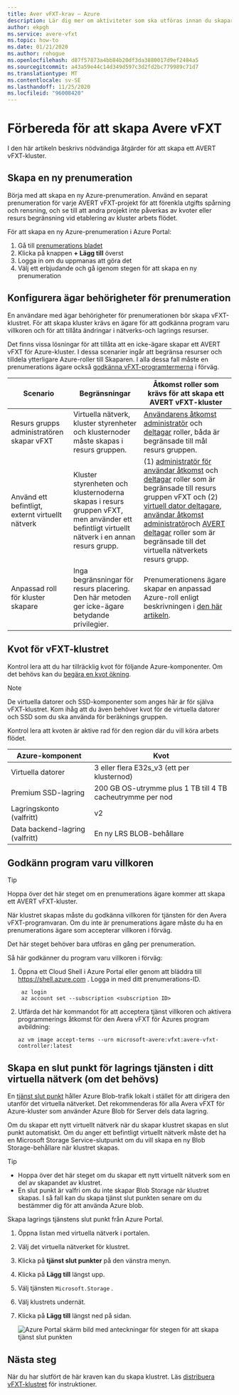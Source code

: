 ```yaml
---
title: Aver vFXT-krav – Azure
description: Lär dig mer om aktiviteter som ska utföras innan du skapar ett kluster i AVERT vFXT för Azure, inklusive hantering av prenumerationer, kvoter och lagrings tjänst slut punkter.
author: ekpgh
ms.service: avere-vfxt
ms.topic: how-to
ms.date: 01/21/2020
ms.author: rohogue
ms.openlocfilehash: d87f57873a4bb84b20df3da3880017d9ef2484a5
ms.sourcegitcommit: a43a59e44c14d349d597c3d2fd2bc779989c71d7
ms.translationtype: MT
ms.contentlocale: sv-SE
ms.lasthandoff: 11/25/2020
ms.locfileid: "96008420"
---
```

# <a name="prepare-to-create-the-avere-vfxt"></a>Förbereda för att skapa Avere vFXT

I den här artikeln beskrivs nödvändiga åtgärder för att skapa ett AVERT vFXT-kluster.

## <a name="create-a-new-subscription"></a>Skapa en ny prenumeration

Börja med att skapa en ny Azure-prenumeration. Använd en separat prenumeration för varje AVERT vFXT-projekt för att förenkla utgifts spårning och rensning, och se till att andra projekt inte påverkas av kvoter eller resurs begränsning vid etablering av kluster arbets flödet.

För att skapa en ny Azure-prenumeration i Azure Portal:

1. Gå till [prenumerations bladet](https://ms.portal.azure.com/#blade/Microsoft_Azure_Billing/SubscriptionsBlade)
1. Klicka på knappen **+ Lägg till** överst
1. Logga in om du uppmanas att göra det
1. Välj ett erbjudande och gå igenom stegen för att skapa en ny prenumeration

## <a name="configure-subscription-owner-permissions"></a>Konfigurera ägar behörigheter för prenumeration

En användare med ägar behörigheter för prenumerationen bör skapa vFXT-klustret. För att skapa kluster krävs en ägare för att godkänna program varu villkoren och för att tillåta ändringar i nätverks-och lagrings resurser.

Det finns vissa lösningar för att tillåta att en icke-ägare skapar ett AVERT vFXT för Azure-kluster. I dessa scenarier ingår att begränsa resurser och tilldela ytterligare Azure-roller till Skaparen. I alla dessa fall måste en prenumerations ägare också [godkänna vFXT-programtermerna](#accept-software-terms) i förväg.

| Scenario | Begränsningar | Åtkomst roller som krävs för att skapa ett AVERT vFXT-kluster |
|----------|--------|-------|
| Resurs grupps administratören skapar vFXT | Virtuella nätverk, kluster styrenheter och klusternoder måste skapas i resurs gruppen. | [Användarens åtkomst administratör](../role-based-access-control/built-in-roles.md#user-access-administrator) och [deltagar](../role-based-access-control/built-in-roles.md#contributor) roller, båda är begränsade till mål resurs gruppen. |
| Använd ett befintligt, externt virtuellt nätverk | Kluster styrenheten och klusternoderna skapas i resurs gruppen vFXT, men använder ett befintligt virtuellt nätverk i en annan resurs grupp. | (1) [administratör för användar åtkomst](../role-based-access-control/built-in-roles.md#user-access-administrator) och [deltagar](../role-based-access-control/built-in-roles.md#contributor) roller som är begränsade till resurs gruppen vFXT och (2) [virtuell dator deltagare](../role-based-access-control/built-in-roles.md#virtual-machine-contributor), [användar åtkomst administratör](../role-based-access-control/built-in-roles.md#user-access-administrator)och [AVERT deltagar](../role-based-access-control/built-in-roles.md#avere-contributor) roller som är begränsade till det virtuella nätverkets resurs grupp. |
| Anpassad roll för kluster skapare | Inga begränsningar för resurs placering. Den här metoden ger icke-ägare betydande privilegier. | Prenumerationens ägare skapar en anpassad Azure-roll enligt beskrivningen i [den här artikeln](avere-vfxt-non-owner.md). |

## <a name="quota-for-the-vfxt-cluster"></a>Kvot för vFXT-klustret

Kontrol lera att du har tillräcklig kvot för följande Azure-komponenter. Om det behövs kan du [begära en kvot ökning](../azure-portal/supportability/resource-manager-core-quotas-request.md).

> [!NOTE]
> De virtuella datorer och SSD-komponenter som anges här är för själva vFXT-klustret. Kom ihåg att du även behöver kvot för de virtuella datorer och SSD som du ska använda för beräknings gruppen.
>
> Kontrol lera att kvoten är aktive rad för den region där du vill köra arbets flödet.

|Azure-komponent|Kvot|
|----------|-----------|
|Virtuella datorer|3 eller flera E32s_v3 (ett per klusternod) |
|Premium SSD-lagring|200 GB OS-utrymme plus 1 TB till 4 TB cacheutrymme per nod |
|Lagringskonto (valfritt) |v2|
|Data backend-lagring (valfritt) |En ny LRS BLOB-behållare |
<!-- this table also appears in the overview - update it there if updating here -->

## <a name="accept-software-terms"></a>Godkänn program varu villkoren

> [!TIP]
> Hoppa över det här steget om en prenumerations ägare kommer att skapa ett AVERT vFXT-kluster.

När klustret skapas måste du godkänna villkoren för tjänsten för den Avera vFXT-programvaran. Om du inte är prenumerations ägare måste du ha en prenumerations ägare som accepterar villkoren i förväg.

Det här steget behöver bara utföras en gång per prenumeration.

Så här godkänner du program varu villkoren i förväg:

1. Öppna ett Cloud Shell i Azure Portal eller genom att bläddra till <https://shell.azure.com> . Logga in med ditt prenumerations-ID.

   ```azurecli
    az login
    az account set --subscription <subscription ID>
   ```

1. Utfärda det här kommandot för att acceptera tjänst villkoren och aktivera programmerings åtkomst för den Avera vFXT för Azures program avbildning:

   ```azurecli
   az vm image accept-terms --urn microsoft-avere:vfxt:avere-vfxt-controller:latest
   ```

## <a name="create-a-storage-service-endpoint-in-your-virtual-network-if-needed"></a>Skapa en slut punkt för lagrings tjänsten i ditt virtuella nätverk (om det behövs)

En [tjänst slut punkt](../virtual-network/virtual-network-service-endpoints-overview.md) håller Azure Blob-trafik lokalt i stället för att dirigera den utanför det virtuella nätverket. Det rekommenderas för alla Avera vFXT för Azure-kluster som använder Azure Blob för Server dels data lagring.

Om du skapar ett nytt virtuellt nätverk när du skapar klustret skapas en slut punkt automatiskt. Om du anger ett befintligt virtuellt nätverk måste det ha en Microsoft Storage Service-slutpunkt om du vill skapa en ny Blob Storage-behållare när klustret skapas.<!-- if there is no endpoint in that situation, the cluster creation will fail -->

> [!TIP]
>
>* Hoppa över det här steget om du skapar ett nytt virtuellt nätverk som en del av skapandet av klustret.
>* En slut punkt är valfri om du inte skapar Blob Storage när klustret skapas. I så fall kan du skapa tjänst slut punkten senare om du bestämmer dig för att använda Azure blob.

Skapa lagrings tjänstens slut punkt från Azure Portal.

1. Öppna listan med virtuella nätverk i portalen.
1. Välj det virtuella nätverket för klustret.
1. Klicka på **tjänst slut punkter** på den vänstra menyn.
1. Klicka på **Lägg till** längst upp.
1. Välj tjänsten ``Microsoft.Storage`` .
1. Välj klustrets undernät.
1. Klicka på **Lägg till** längst ned på sidan.

   ![Azure Portal skärm bild med anteckningar för stegen för att skapa tjänst slut punkten](media/avere-vfxt-service-endpoint.png)

## <a name="next-steps"></a>Nästa steg

När du har slutfört de här kraven kan du skapa klustret. Läs [distribuera vFXT-klustret](avere-vfxt-deploy.md) för instruktioner.